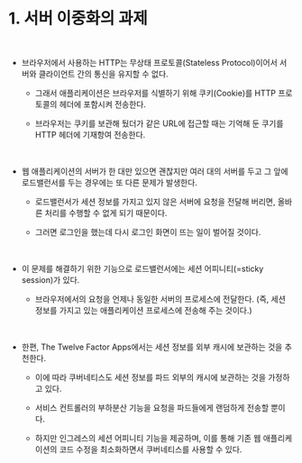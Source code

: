 
# 1. 서버 이중화의 과제
<br>

+ 브라우저에서 사용하는 HTTP는 무상태 프로토콜(Stateless Protocol)이어서 서버와 클라이언트 간의 통신을 유지할 수 없다.

    - 그래서 애플리케이션은 브라우저를 식별하기 위해 쿠키(Cookie)를 HTTP 프로토콜의 헤더에 포함시켜 전송한다.

    - 브라우저는 쿠키를 보관해 뒀더가 같은 URL에 접근할 때는 기억해 둔 쿠기를 HTTP 헤더에 기재항여 전송한다.
<br>

+ 웹 애플리케이션의 서버가 한 대만 있으면 괜찮지만 여러 대의 서버를 두고 그 앞에 로드밸런서를 두는 경우에는 또 다른 문제가 발생한다.

    - 로드밸런서가 세션 정보를 가지고 있지 않은 서버에 요청을 전달해 버리면, 올바른 처리를 수행할 수 없게 되기 때문이다.

    - 그러면 로그인을 했는데 다시 로그인 화면이 뜨는 일이 벌어질 것이다.
<br>

+ 이 문제를 해결하기 위한 기능으로 로드밸런서에는 세션 어피니티(=sticky session)가 있다.

    - 브라우저에서의 요청을 언제나 동일한 서버의 프로세스에 전달한다. (즉, 세션 정보를 가지고 있는 애플리케이션 프로세스에 전송해 주는 것이다.)
<br>

+ 한편, The Twelve Factor Apps에서는 세션 정보를 외부 캐시에 보관하는 것을 추천한다. 
    
    - 이에 따라 쿠버네티스도 세션 정보를 파드 외부의 캐시에 보관하는 것을 가정하고 있다.

    - 서비스 컨트롤러의 부하분산 기능을 요청을 파드들에게 랜덤하게 전송할 뿐이다.

    - 하지만 인그레스의 세션 어피니티 기능을 제공하며, 이를 통해 기존 웹 애플리케이션의 코드 수정을 최소화하면서 쿠버네티스를 사용할 수 있다.